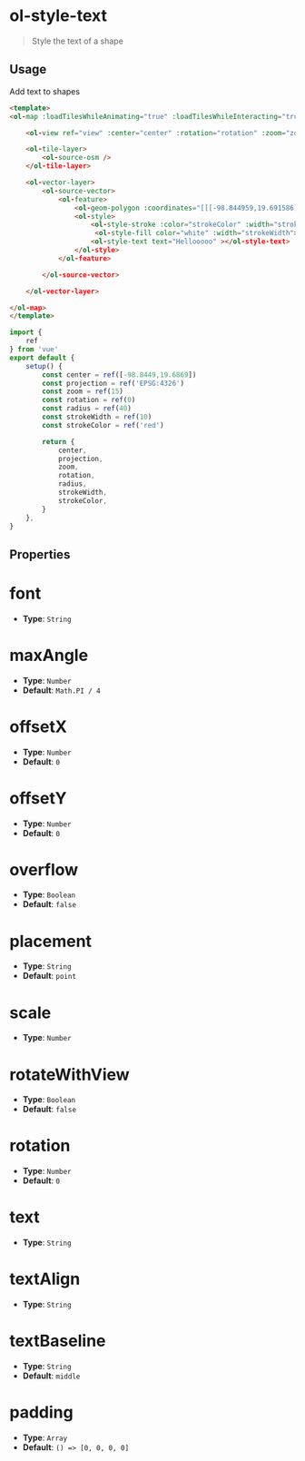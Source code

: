 # ol-style-text

> Style the text of a shape


## Usage
Add text to shapes

```html
<template>
<ol-map :loadTilesWhileAnimating="true" :loadTilesWhileInteracting="true" style="height:400px">

    <ol-view ref="view" :center="center" :rotation="rotation" :zoom="zoom" :projection="projection" />

    <ol-tile-layer>
        <ol-source-osm />
    </ol-tile-layer>

    <ol-vector-layer>
        <ol-source-vector>
            <ol-feature>
                <ol-geom-polygon :coordinates="[[[-98.844959,19.691586],[-98.842749,19.690980],[-98.842170,19.693122],[-98.844358,19.693667],[-98.844959,19.691586]]]"></ol-geom-polygon>
                <ol-style>
                    <ol-style-stroke :color="strokeColor" :width="strokeWidth"></ol-style-stroke>
                     <ol-style-fill color="white" :width="strokeWidth"></ol-style-fill>
                    <ol-style-text text="Hellooooo" ></ol-style-text>
                </ol-style>
            </ol-feature>

        </ol-source-vector>

    </ol-vector-layer>

</ol-map>
</template>
```

```js
import {
    ref
} from 'vue'
export default {
    setup() {
        const center = ref([-98.8449,19.6869])
        const projection = ref('EPSG:4326')
        const zoom = ref(15)
        const rotation = ref(0)
        const radius = ref(40)
        const strokeWidth = ref(10)
        const strokeColor = ref('red')

        return {
            center,
            projection,
            zoom,
            rotation,
            radius,
            strokeWidth,
            strokeColor,
        }
    },
}
```

<script setup>
import TextDemo from "@demos/TextDemo.vue"
</script>

<ClientOnly>
<TextDemo/>
</ClientOnly>


## Properties

# font

- **Type**: `String`

# maxAngle

- **Type**: `Number`
- **Default**: `Math.PI / 4`

# offsetX

- **Type**: `Number`
- **Default**: `0`

# offsetY

- **Type**: `Number`
- **Default**: `0`

# overflow

- **Type**: `Boolean`
- **Default**: `false`

# placement

- **Type**: `String`
- **Default**: `point`
    
 # scale

- **Type**: `Number`

# rotateWithView

- **Type**: `Boolean`
- **Default**: `false`

# rotation

- **Type**: `Number`
- **Default**: `0`

# text

- **Type**: `String`
   
 
# textAlign

- **Type**: `String`
  
# textBaseline

- **Type**: `String`
- **Default**: `middle`
  
# padding

- **Type**: `Array`
- **Default**: `() => [0, 0, 0, 0]`
